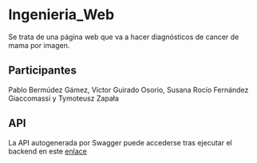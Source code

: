 # Ingenieria_Web
Se trata de una página web que va a hacer diagnósticos de cancer de mama por imagen.

## Participantes
Pablo Bermúdez Gámez, Victor Guirado Osorio, Susana Rocío Fernández Giaccomassi y Tymoteusz Zapała

## API
La API autogenerada por Swagger puede accederse tras ejecutar el backend en este [enlace](http://localhost:8080/swagger-ui/index.html)
